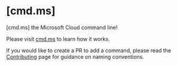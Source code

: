 # [cmd.ms]

[cmd.ms] the Microsoft Cloud command line!

Please visit [cmd.ms](https://cmd.ms) to learn how it works.

If you would like to create a PR to add a command, please read the [Contributing](https://cmd.ms/docs/contributing) page for guidance on naming conventions.
